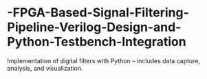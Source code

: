# -FPGA-Based-Signal-Filtering-Pipeline-Verilog-Design-and-Python-Testbench-Integration
Implementation of digital filters with Python – includes data capture, analysis, and visualization.
